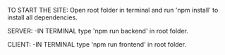 TO START THE SITE:
Open root folder in terminal and run 'npm install' to install all dependencies.


SERVER:
-IN TERMINAL
    type 'npm run backend' in root folder.

CLIENT:
-IN TERMINAL
    type 'npm run frontend' in root folder.
